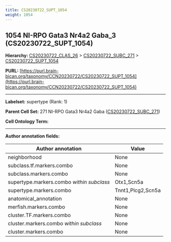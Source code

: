 ```yaml
---
title: CS20230722_SUPT_1054
weight: 1054
---
```

## 1054 NI-RPO Gata3 Nr4a2 Gaba_3 (CS20230722_SUPT_1054)
<b>Hierarchy: </b>
[CS20230722_CLAS_26](../CS20230722_CLAS_26) >
[CS20230722_SUBC_271](../CS20230722_SUBC_271) >
[CS20230722_SUPT_1054](../CS20230722_SUPT_1054)

**PURL:** [https://purl.brain-bican.org/taxonomy/CCN20230722/CS20230722_SUPT_1054](https://purl.brain-bican.org/taxonomy/CCN20230722/CS20230722_SUPT_1054)

---


**Labelset:** supertype (Rank: 1)

**Parent Cell Set:** 271 NI-RPO Gata3 Nr4a2 Gaba ([CS20230722_SUBC_271](../CS20230722_SUBC_271))



**Cell Ontology Term:** 

[MARKER GENES.]: #


---

[TRANSFERRED ANNOTATIONS.]: #


[AUTHOR ANNOTATION FIELDS.]: #


**Author annotation fields:**

| Author annotation | Value |
|-------------------|-------|
|neighborhood|None|
|subclass.tf.markers.combo|None|
|subclass.markers.combo|None|
|supertype.markers.combo _within subclass_|Otx1,Scn5a|
|supertype.markers.combo|Tnnt1,Plcg2,Scn5a|
|anatomical_annotation|None|
|merfish.markers.combo|None|
|cluster.TF.markers.combo|None|
|cluster.markers.combo _within subclass_|None|
|cluster.markers.combo|None|
